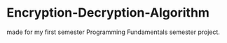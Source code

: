 # Encryption-Decryption-Algorithm
made for my first semester Programming Fundamentals semester project.

